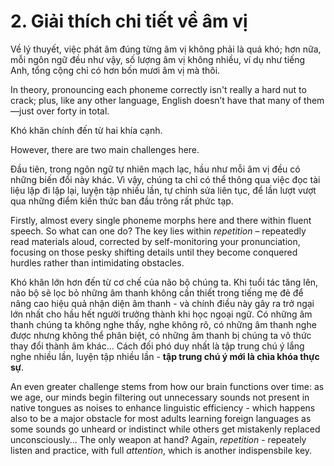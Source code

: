 # 2. Giải thích chi tiết về âm vị

Về lý thuyết, việc phát âm đúng từng âm vị không phải là quá khó; hơn nữa, mỗi ngôn ngữ đều như vậy, số lượng âm vị không nhiều, ví dụ như tiếng Anh, tổng cộng chỉ có hơn bốn mươi âm vị mà thôi.

In theory, pronouncing each phoneme correctly isn't really a hard nut to crack; plus, like any other language, English doesn’t have that many of them—just over forty in total.

Khó khăn chính đến từ hai khía cạnh.

However, there are two main challenges here.

Đầu tiên, trong ngôn ngữ tự nhiên mạch lạc, hầu như mỗi âm vị đều có những biến đổi này khác. Vì vậy, chúng ta chỉ có thể thông qua việc đọc tài liệu lặp đi lặp lại, luyện tập nhiều lần, tự chỉnh sửa liên tục, để lần lượt vượt qua những điểm kiến thức ban đầu trông rất phức tạp.

Firstly, almost every single phoneme morphs here and there within fluent speech. So what can one do? The key lies within _repetition_ – repeatedly read materials aloud, corrected by self-monitoring your pronunciation, focusing on those pesky shifting details until they become conquered hurdles rather than intimidating obstacles.

Khó khăn lớn hơn đến từ cơ chế của não bộ chúng ta. Khi tuổi tác tăng lên, não bộ sẽ lọc bỏ những âm thanh không cần thiết trong tiếng mẹ đẻ để nâng cao hiệu quả nhận diện âm thanh - và chính điều này gây ra trở ngại lớn nhất cho hầu hết người trưởng thành khi học ngoại ngữ. Có những âm thanh chúng ta không nghe thấy, nghe không rõ, có những âm thanh nghe được nhưng không thể phân biệt, có những âm thanh bị chúng ta vô thức thay đổi thành âm khác... Cách đối phó duy nhất là tập trung chú ý lắng nghe nhiều lần, luyện tập nhiều lần - **tập trung chú ý mới là chìa khóa thực sự**.

An even greater challenge stems from how our brain functions over time: as we age, our minds begin filtering out unnecessary sounds not present in native tongues as noises to enhance linguistic efficiency - which happens also to be a major obstacle for most adults learning foreign languages as some sounds go unheard or indistinct while others get mistakenly replaced unconsciously... The only weapon at hand? Again, _repetition_ - repeately listen and practice, with full _attention_, which is another indispensbile key.
